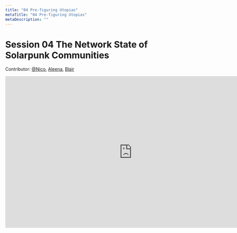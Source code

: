 ```yaml
---
title: "04 Pre-figuring Utopias"
metaTitle: "04 Pre-figuring Utopias"
metaDescription: ""
---
```


# Session 04 The Network State of Solarpunk Communities

Contributor: [@Nico](https://twitter.com/syntonikka), [Aleena](https://twitter.com/vigoda_aleena), [Blair](https://twitter.com/BlairVee)

<iframe src="https://docs.google.com/presentation/d/e/2PACX-1vQscgqDCFQXZiJh6RZ58zMZk4_g9s3v5wb0OH9Sc7SnQwxbuBVWX7NeSRJUsBR26whY81dwx-qYpioj/embed?start=false&loop=false&delayms=3000" frameborder="0" width="800" height="479" allowfullscreen="true" mozallowfullscreen="true" webkitallowfullscreen="true"></iframe>
